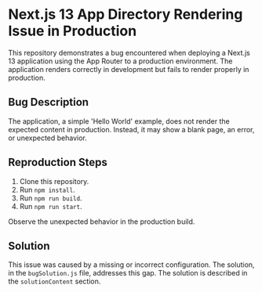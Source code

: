 # Next.js 13 App Directory Rendering Issue in Production

This repository demonstrates a bug encountered when deploying a Next.js 13 application using the App Router to a production environment.  The application renders correctly in development but fails to render properly in production.

## Bug Description

The application, a simple 'Hello World' example, does not render the expected content in production.  Instead, it may show a blank page, an error, or unexpected behavior.

## Reproduction Steps

1. Clone this repository.
2. Run `npm install`.
3. Run `npm run build`.
4. Run `npm run start`.

Observe the unexpected behavior in the production build.

## Solution

This issue was caused by a missing or incorrect configuration. The solution, in the `bugSolution.js` file, addresses this gap. The solution is described in the `solutionContent` section.
